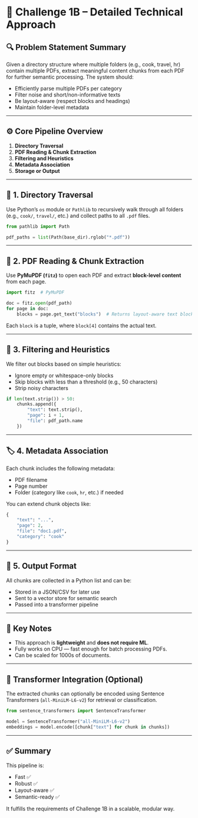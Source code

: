
# 🧠 Challenge 1B – Detailed Technical Approach

## 🔍 Problem Statement Summary
Given a directory structure where multiple folders (e.g., cook, travel, hr) contain multiple PDFs, extract meaningful content chunks from each PDF for further semantic processing. The system should:

- Efficiently parse multiple PDFs per category
- Filter noise and short/non-informative texts
- Be layout-aware (respect blocks and headings)
- Maintain folder-level metadata

---

## ⚙️ Core Pipeline Overview

1. **Directory Traversal**
2. **PDF Reading & Chunk Extraction**
3. **Filtering and Heuristics**
4. **Metadata Association**
5. **Storage or Output**

---

## 📁 1. Directory Traversal

Use Python’s `os` module or `Pathlib` to recursively walk through all folders (e.g., `cook/`, `travel/`, etc.) and collect paths to all `.pdf` files.

```python
from pathlib import Path

pdf_paths = list(Path(base_dir).rglob("*.pdf"))
```

---

## 📄 2. PDF Reading & Chunk Extraction

Use **PyMuPDF (`fitz`)** to open each PDF and extract **block-level content** from each page.

```python
import fitz  # PyMuPDF

doc = fitz.open(pdf_path)
for page in doc:
    blocks = page.get_text("blocks")  # Returns layout-aware text blocks
```

Each `block` is a tuple, where `block[4]` contains the actual text.

---

## 🧹 3. Filtering and Heuristics

We filter out blocks based on simple heuristics:

- Ignore empty or whitespace-only blocks
- Skip blocks with less than a threshold (e.g., 50 characters)
- Strip noisy characters

```python
if len(text.strip()) > 50:
    chunks.append({
        "text": text.strip(),
        "page": i + 1,
        "file": pdf_path.name
    })
```

---

## 🏷️ 4. Metadata Association

Each chunk includes the following metadata:

- PDF filename
- Page number
- Folder (category like `cook`, `hr`, etc.) if needed

You can extend chunk objects like:

```python
{
    "text": "...",
    "page": 2,
    "file": "doc1.pdf",
    "category": "cook"
}
```

---

## 💾 5. Output Format

All chunks are collected in a Python list and can be:

- Stored in a JSON/CSV for later use
- Sent to a vector store for semantic search
- Passed into a transformer pipeline

---

## 🧠 Key Notes

- This approach is **lightweight** and **does not require ML**.
- Fully works on CPU — fast enough for batch processing PDFs.
- Can be scaled for 1000s of documents.

---

## 🤖 Transformer Integration (Optional)

The extracted chunks can optionally be encoded using Sentence Transformers (`all-MiniLM-L6-v2`) for retrieval or classification.

```python
from sentence_transformers import SentenceTransformer

model = SentenceTransformer("all-MiniLM-L6-v2")
embeddings = model.encode([chunk["text"] for chunk in chunks])
```

---

## ✅ Summary

This pipeline is:
- Fast ✅
- Robust ✅
- Layout-aware ✅
- Semantic-ready ✅

It fulfills the requirements of Challenge 1B in a scalable, modular way.
